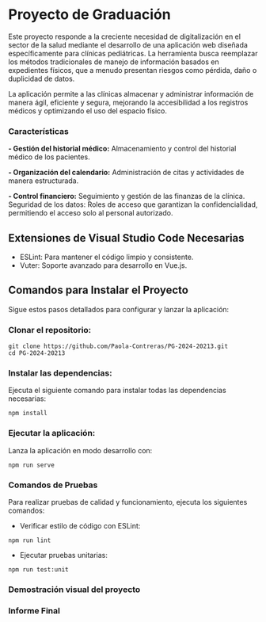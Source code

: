 # Proyecto de Graduación

Este proyecto responde a la creciente necesidad de digitalización en el sector de la salud mediante el desarrollo de una aplicación web diseñada específicamente para clínicas pediátricas. La herramienta busca reemplazar los métodos tradicionales de manejo de información basados en expedientes físicos, que a menudo presentan riesgos como pérdida, daño o duplicidad de datos.

La aplicación permite a las clínicas almacenar y administrar información de manera ágil, eficiente y segura, mejorando la accesibilidad a los registros médicos y optimizando el uso del espacio físico.

### Características
**- Gestión del historial médico:** Almacenamiento y control del historial médico de los pacientes.


**- Organización del calendario:** Administración de citas y actividades de manera estructurada.


**- Control financiero:** Seguimiento y gestión de las finanzas de la clínica.
Seguridad de los datos: Roles de acceso que garantizan la confidencialidad, permitiendo el acceso solo al personal autorizado.


## Extensiones de Visual Studio Code Necesarias
- ESLint: Para mantener el código limpio y consistente.
- Vuter: Soporte avanzado para desarrollo en Vue.js.


## Comandos para Instalar el Proyecto
Sigue estos pasos detallados para configurar y lanzar la aplicación:
### Clonar el repositorio:
```
git clone https://github.com/Paola-Contreras/PG-2024-20213.git
cd PG-2024-20213
```

### Instalar las dependencias:
Ejecuta el siguiente comando para instalar todas las dependencias necesarias:

```
npm install
```
### Ejecutar la aplicación:
Lanza la aplicación en modo desarrollo con:
```
npm run serve
```

### Comandos de Pruebas
Para realizar pruebas de calidad y funcionamiento, ejecuta los siguientes comandos:

- Verificar estilo de código con ESLint:
```
npm run lint
```

- Ejecutar pruebas unitarias:
```
npm run test:unit
```

### Demostración visual del proyecto

### Informe Final
